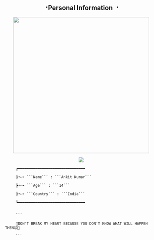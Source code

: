 <h2 align="center"><b> ⠐Personal Information ⠐ </b></h2>

<p align='Middle'><a href='https://t.me/GODOPBOY'><img src='https://te.legra.ph/file/5f1cf8dce076ee7558b46.jpg' width='450"'></a></p>

<p align="center">
  <img src="https://readme-typing-svg.herokuapp.com?color=F77247&width=420&lines=NOOB+IN+CODINGS%E2%9C%8C%EF%B8%8F;NOOB+IN+CODINGS%E2%9D%A4%EF%B8%8F">
</p> 


         ┏━━━━━━━━━━━━━━━━━━━━━━━━━━━━━━━

         ┣•➳➠ ```Name``` : ```Ankit Kumar```

         ┣•➳➠ ```Age``` : ```14```

         ┣•➳➠ ```Country``` : ```India```

         ┗━━━━━━━━━━━━━━━━━━━━━━━━━━━━━━━


         ```

         💙DON'T BREAK MY HEART BECAUSE YOU DON'T KNOW WHAT WILL HAPPEN THEN😌💙

         ```






<!---
GODOP-ANKIT/GODOP-ANKIT is a ✨ special ✨ repository because its `README.md` (this file) appears on your GitHub profile.
You can click the Preview link to take a look at your changes.
---> 
